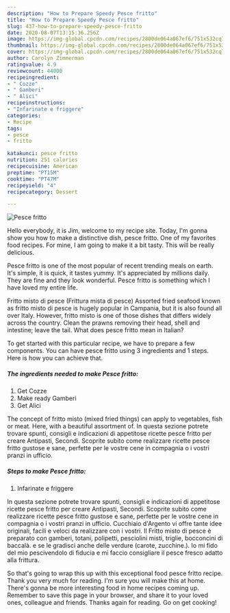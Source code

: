 ```yaml
---
description: "How to Prepare Speedy Pesce fritto"
title: "How to Prepare Speedy Pesce fritto"
slug: 437-how-to-prepare-speedy-pesce-fritto
date: 2020-08-07T13:15:36.256Z
image: https://img-global.cpcdn.com/recipes/2800de064a067ef6/751x532cq70/pesce-fritto-recipe-main-photo.jpg
thumbnail: https://img-global.cpcdn.com/recipes/2800de064a067ef6/751x532cq70/pesce-fritto-recipe-main-photo.jpg
cover: https://img-global.cpcdn.com/recipes/2800de064a067ef6/751x532cq70/pesce-fritto-recipe-main-photo.jpg
author: Carolyn Zimmerman
ratingvalue: 4.9
reviewcount: 44000
recipeingredient:
- " Cozze"
- " Gamberi"
- " Alici"
recipeinstructions:
- "Infarinate e friggere"
categories:
- Recipe
tags:
- pesce
- fritto

katakunci: pesce fritto 
nutrition: 251 calories
recipecuisine: American
preptime: "PT15M"
cooktime: "PT47M"
recipeyield: "4"
recipecategory: Dessert

---
```



![Pesce fritto](https://img-global.cpcdn.com/recipes/2800de064a067ef6/751x532cq70/pesce-fritto-recipe-main-photo.jpg)

Hello everybody, it is Jim, welcome to my recipe site. Today, I'm gonna show you how to make a distinctive dish, pesce fritto. One of my favorites food recipes. For mine, I am going to make it a bit tasty. This will be really delicious.

Pesce fritto is one of the most popular of recent trending meals on earth. It's simple, it is quick, it tastes yummy. It's appreciated by millions daily. They are fine and they look wonderful. Pesce fritto is something which I have loved my entire life.

Fritto misto di pesce (Frittura mista di pesce) Assorted fried seafood known as fritto misto di pesce is hugely popular in Campania, but it is also found all over Italy. However, fritto misto is one of those dishes that differs widely across the country. Clean the prawns removing their head, shell and intestine; leave the tail. What does pesce fritto mean in Italian?


To get started with this particular recipe, we have to prepare a few components. You can have pesce fritto using 3 ingredients and 1 steps. Here is how you can achieve that.

<!--inarticleads1-->

##### The ingredients needed to make Pesce fritto:

1. Get  Cozze
1. Make ready  Gamberi
1. Get  Alici


The concept of fritto misto (mixed fried things) can apply to vegetables, fish or meat. Here, with a beautiful assortment of. In questa sezione potrete trovare spunti, consigli e indicazioni di appetitose ricette pesce fritto per creare Antipasti, Secondi. Scoprite subito come realizzare ricette pesce fritto gustose e sane, perfette per le vostre cene in compagnia o i vostri pranzi in ufficio. 

<!--inarticleads2-->

##### Steps to make Pesce fritto:

1. Infarinate e friggere


In questa sezione potrete trovare spunti, consigli e indicazioni di appetitose ricette pesce fritto per creare Antipasti, Secondi. Scoprite subito come realizzare ricette pesce fritto gustose e sane, perfette per le vostre cene in compagnia o i vostri pranzi in ufficio. Cucchiaio d&#39;Argento vi offre tante idee originali, facili e veloci da realizzare con i vostri. Il Fritto misto di pesce è preparato con gamberi, totani, polipetti, pesciolini misti, triglie, bocconcini di baccalà. e se le gradisci anche delle verdure (carote, zucchine.). Io mi fido del mio pescivendolo di fiducia e mi faccio consigliare il pesce fresco adatto alla frittura. 

So that's going to wrap this up with this exceptional food pesce fritto recipe. Thank you very much for reading. I'm sure you will make this at home. There's gonna be more interesting food in home recipes coming up. Remember to save this page in your browser, and share it to your loved ones, colleague and friends. Thanks again for reading. Go on get cooking!
